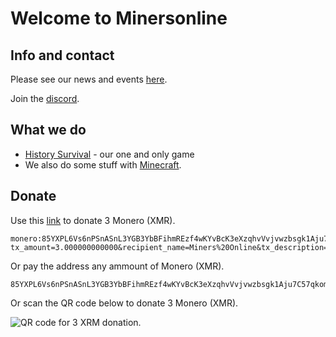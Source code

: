 # Welcome to Minersonline

## Info and contact
Please see our news and events [here](/news).

Join the [discord](https://discord.gg/ybWqDAkDES).

## What we do

* [History Survival](/History_Survival/) - our one and only game
* We also do some stuff with [Minecraft](/Minecraft).

## Donate
Use this [link](monero:85YXPL6Vs6nPSnASnL3YGB3YbBFihmREzf4wKYvBcK3eXzqhvVvjvwzbsgk1Aju7C57qkomMyAg5QVJE46PUsaX2CLaCuke?tx_amount=3.000000000000&recipient_name=Miners%20Online&tx_description=Donation) to donate 3 Monero (XMR).

```
monero:85YXPL6Vs6nPSnASnL3YGB3YbBFihmREzf4wKYvBcK3eXzqhvVvjvwzbsgk1Aju7C57qkomMyAg5QVJE46PUsaX2CLaCuke?tx_amount=3.000000000000&recipient_name=Miners%20Online&tx_description=Donation
```

Or pay the address any ammount of Monero (XMR).
```
85YXPL6Vs6nPSnASnL3YGB3YbBFihmREzf4wKYvBcK3eXzqhvVvjvwzbsgk1Aju7C57qkomMyAg5QVJE46PUsaX2CLaCuke
```

Or scan the QR code below to donate 3 Monero (XMR).

![QR code for 3 XRM donation.](/assets/donate_3xmr.png)